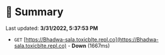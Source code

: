 # 📖 Summary
Last updated: **3/31/2022, 5:37:53 PM**

- `GET` [https://Bhadwa-sala.toxicblte.repl.co](https://Bhadwa-sala.toxicblte.repl.co) - **Down** (1667ms)

